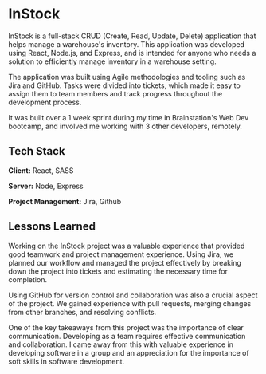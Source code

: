 
# InStock

InStock is a full-stack CRUD (Create, Read, Update, Delete) application that helps manage a warehouse's inventory. This application was developed using React, Node.js, and Express, and is intended for anyone who needs a solution to efficiently manage inventory in a warehouse setting.

The application was built using Agile methodologies and tooling such as Jira and GitHub. Tasks were divided into tickets, which made it easy to assign them to team members and track progress throughout the development process.

It was built over a 1 week sprint during my time in Brainstation's Web Dev bootcamp, and involved me working with 3 other developers, remotely.

## Tech Stack

**Client:** React, SASS

**Server:** Node, Express

**Project Management:** Jira, Github


## Lessons Learned

Working on the InStock project was a valuable experience that provided good teamwork and project management experience. Using Jira, we planned our workflow and managed the project effectively by breaking down the project into tickets and estimating the necessary time for completion. 

Using GitHub for version control and collaboration was also a crucial aspect of the project. We gained experience with pull requests, merging changes from other branches, and resolving conflicts. 

One of the key takeaways from this project was the importance of clear communication. Developing as a team requires effective communication and collaboration. I came away from this with valuable experience in developing software in a group and an appreciation for the importance of soft skills in software development.

